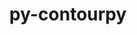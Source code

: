 ---
title: "py-contourpy"
layout: cache
categories: [package, v0.21.1]
meta: {"versions": ["1.0.7"], "compilers": ["apple-clang@=15.0.0", "gcc@=11.1.0", "gcc@=11.3.0", "gcc@=11.4.0", "gcc@=7.5.0", "gcc@=9.4.0", "oneapi@=2023.2.0"], "oss": ["ubuntu18.04", "ubuntu20.04", "ubuntu22.04", "ventura"], "platforms": ["darwin", "linux"], "targets": ["aarch64", "neoverse_v1", "ppc64le", "x86_64_v3"], "stacks": ["data-vis-sdk", "e4s", "e4s-neoverse_v1", "e4s-oneapi", "e4s-power", "e4s-rocm-external", "ml-darwin-aarch64-mps", "ml-linux-x86_64-cpu", "ml-linux-x86_64-cuda", "radiuss", "root"], "num_specs": 17, "num_specs_by_stack": {"root": 17, "ml-darwin-aarch64-mps": 1, "radiuss": 1, "e4s-neoverse_v1": 3, "e4s-power": 3, "data-vis-sdk": 1, "e4s": 4, "e4s-rocm-external": 1, "e4s-oneapi": 3, "ml-linux-x86_64-cuda": 1, "ml-linux-x86_64-cpu": 1}}
spec_details: [{"hash": "43bt5q4kgdq64q457m2yiwf3cg5dusn5", "compiler": "apple-clang@=15.0.0", "versions": ["1.0.7"], "os": "ventura", "platform": "darwin", "target": "aarch64", "variants": ["build_system=python_pip"], "stacks": ["root", "ml-darwin-aarch64-mps"], "size": "-", "tarball": "https://binaries.spack.io/releases/v0.21.1/build_cache/darwin-ventura-aarch64/apple-clang-15.0.0/py-contourpy-1.0.7/darwin-ventura-aarch64-apple-clang-15.0.0-py-contourpy-1.0.7-43bt5q4kgdq64q457m2yiwf3cg5dusn5.spack"}, {"hash": "ao4u6xyyjxbw6eytxepl4s7vf3j6gwgk", "compiler": "gcc@=7.5.0", "versions": ["1.0.7"], "os": "ubuntu18.04", "platform": "linux", "target": "x86_64_v3", "variants": ["build_system=python_pip"], "stacks": ["root", "radiuss"], "size": "-", "tarball": "https://binaries.spack.io/releases/v0.21.1/build_cache/linux-ubuntu18.04-x86_64_v3/gcc-7.5.0/py-contourpy-1.0.7/linux-ubuntu18.04-x86_64_v3-gcc-7.5.0-py-contourpy-1.0.7-ao4u6xyyjxbw6eytxepl4s7vf3j6gwgk.spack"}, {"hash": "h2wyqxxbzqinckepxyadif4r2kuo5fmz", "compiler": "gcc@=11.4.0", "versions": ["1.0.7"], "os": "ubuntu20.04", "platform": "linux", "target": "neoverse_v1", "variants": ["build_system=python_pip"], "stacks": ["e4s-neoverse_v1", "root"], "size": "-", "tarball": "https://binaries.spack.io/releases/v0.21.1/build_cache/linux-ubuntu20.04-neoverse_v1/gcc-11.4.0/py-contourpy-1.0.7/linux-ubuntu20.04-neoverse_v1-gcc-11.4.0-py-contourpy-1.0.7-h2wyqxxbzqinckepxyadif4r2kuo5fmz.spack"}, {"hash": "fpfiff463grtid6cqxfhxazment5xlbt", "compiler": "gcc@=11.4.0", "versions": ["1.0.7"], "os": "ubuntu20.04", "platform": "linux", "target": "neoverse_v1", "variants": ["build_system=python_pip"], "stacks": ["e4s-neoverse_v1", "root"], "size": "-", "tarball": "https://binaries.spack.io/releases/v0.21.1/build_cache/linux-ubuntu20.04-neoverse_v1/gcc-11.4.0/py-contourpy-1.0.7/linux-ubuntu20.04-neoverse_v1-gcc-11.4.0-py-contourpy-1.0.7-fpfiff463grtid6cqxfhxazment5xlbt.spack"}, {"hash": "rigfcsg6o6rtmbma74ckks3lacritiic", "compiler": "gcc@=11.4.0", "versions": ["1.0.7"], "os": "ubuntu20.04", "platform": "linux", "target": "neoverse_v1", "variants": ["build_system=python_pip"], "stacks": ["e4s-neoverse_v1", "root"], "size": "-", "tarball": "https://binaries.spack.io/releases/v0.21.1/build_cache/linux-ubuntu20.04-neoverse_v1/gcc-11.4.0/py-contourpy-1.0.7/linux-ubuntu20.04-neoverse_v1-gcc-11.4.0-py-contourpy-1.0.7-rigfcsg6o6rtmbma74ckks3lacritiic.spack"}, {"hash": "55f5zhepgd3zpj6aaqutbosq2cjub7fa", "compiler": "gcc@=9.4.0", "versions": ["1.0.7"], "os": "ubuntu20.04", "platform": "linux", "target": "ppc64le", "variants": ["build_system=python_pip"], "stacks": ["e4s-power", "root"], "size": "-", "tarball": "https://binaries.spack.io/releases/v0.21.1/build_cache/linux-ubuntu20.04-ppc64le/gcc-9.4.0/py-contourpy-1.0.7/linux-ubuntu20.04-ppc64le-gcc-9.4.0-py-contourpy-1.0.7-55f5zhepgd3zpj6aaqutbosq2cjub7fa.spack"}, {"hash": "zydvh233fgdq5ts3hmx4llk24rtam2fp", "compiler": "gcc@=9.4.0", "versions": ["1.0.7"], "os": "ubuntu20.04", "platform": "linux", "target": "ppc64le", "variants": ["build_system=python_pip"], "stacks": ["e4s-power", "root"], "size": "-", "tarball": "https://binaries.spack.io/releases/v0.21.1/build_cache/linux-ubuntu20.04-ppc64le/gcc-9.4.0/py-contourpy-1.0.7/linux-ubuntu20.04-ppc64le-gcc-9.4.0-py-contourpy-1.0.7-zydvh233fgdq5ts3hmx4llk24rtam2fp.spack"}, {"hash": "qu2zoghvghkypvyavw2pgv5sjprk4hqg", "compiler": "gcc@=9.4.0", "versions": ["1.0.7"], "os": "ubuntu20.04", "platform": "linux", "target": "ppc64le", "variants": ["build_system=python_pip"], "stacks": ["e4s-power", "root"], "size": "-", "tarball": "https://binaries.spack.io/releases/v0.21.1/build_cache/linux-ubuntu20.04-ppc64le/gcc-9.4.0/py-contourpy-1.0.7/linux-ubuntu20.04-ppc64le-gcc-9.4.0-py-contourpy-1.0.7-qu2zoghvghkypvyavw2pgv5sjprk4hqg.spack"}, {"hash": "7le2ej7selpdnh3jtamhn2lvuwl7sbke", "compiler": "gcc@=11.1.0", "versions": ["1.0.7"], "os": "ubuntu20.04", "platform": "linux", "target": "x86_64_v3", "variants": ["build_system=python_pip"], "stacks": ["data-vis-sdk", "root"], "size": "-", "tarball": "https://binaries.spack.io/releases/v0.21.1/build_cache/linux-ubuntu20.04-x86_64_v3/gcc-11.1.0/py-contourpy-1.0.7/linux-ubuntu20.04-x86_64_v3-gcc-11.1.0-py-contourpy-1.0.7-7le2ej7selpdnh3jtamhn2lvuwl7sbke.spack"}, {"hash": "nlaikglpxlcvpwoq24owdfdenfh6vyti", "compiler": "gcc@=11.4.0", "versions": ["1.0.7"], "os": "ubuntu20.04", "platform": "linux", "target": "x86_64_v3", "variants": ["build_system=python_pip"], "stacks": ["e4s", "e4s-rocm-external", "root"], "size": "-", "tarball": "https://binaries.spack.io/releases/v0.21.1/build_cache/linux-ubuntu20.04-x86_64_v3/gcc-11.4.0/py-contourpy-1.0.7/linux-ubuntu20.04-x86_64_v3-gcc-11.4.0-py-contourpy-1.0.7-nlaikglpxlcvpwoq24owdfdenfh6vyti.spack"}, {"hash": "hs7iupeb7qt6a3dutiyeh64pwwqyx6wr", "compiler": "gcc@=11.4.0", "versions": ["1.0.7"], "os": "ubuntu20.04", "platform": "linux", "target": "x86_64_v3", "variants": ["build_system=python_pip"], "stacks": ["e4s", "root"], "size": "-", "tarball": "https://binaries.spack.io/releases/v0.21.1/build_cache/linux-ubuntu20.04-x86_64_v3/gcc-11.4.0/py-contourpy-1.0.7/linux-ubuntu20.04-x86_64_v3-gcc-11.4.0-py-contourpy-1.0.7-hs7iupeb7qt6a3dutiyeh64pwwqyx6wr.spack"}, {"hash": "fl7faarbricx74pm4wb5u26zvpp5pcty", "compiler": "gcc@=11.4.0", "versions": ["1.0.7"], "os": "ubuntu20.04", "platform": "linux", "target": "x86_64_v3", "variants": ["build_system=python_pip"], "stacks": ["e4s", "root"], "size": "-", "tarball": "https://binaries.spack.io/releases/v0.21.1/build_cache/linux-ubuntu20.04-x86_64_v3/gcc-11.4.0/py-contourpy-1.0.7/linux-ubuntu20.04-x86_64_v3-gcc-11.4.0-py-contourpy-1.0.7-fl7faarbricx74pm4wb5u26zvpp5pcty.spack"}, {"hash": "24dymwfjrbhx7qo3gm2vnmwy45uitorg", "compiler": "gcc@=11.4.0", "versions": ["1.0.7"], "os": "ubuntu20.04", "platform": "linux", "target": "x86_64_v3", "variants": ["build_system=python_pip"], "stacks": ["e4s", "root"], "size": "-", "tarball": "https://binaries.spack.io/releases/v0.21.1/build_cache/linux-ubuntu20.04-x86_64_v3/gcc-11.4.0/py-contourpy-1.0.7/linux-ubuntu20.04-x86_64_v3-gcc-11.4.0-py-contourpy-1.0.7-24dymwfjrbhx7qo3gm2vnmwy45uitorg.spack"}, {"hash": "6uyrotdlkfw54izwew7cwgzbtv3o4vu5", "compiler": "oneapi@=2023.2.0", "versions": ["1.0.7"], "os": "ubuntu20.04", "platform": "linux", "target": "x86_64_v3", "variants": ["build_system=python_pip"], "stacks": ["root", "e4s-oneapi"], "size": "-", "tarball": "https://binaries.spack.io/releases/v0.21.1/build_cache/linux-ubuntu20.04-x86_64_v3/oneapi-2023.2.0/py-contourpy-1.0.7/linux-ubuntu20.04-x86_64_v3-oneapi-2023.2.0-py-contourpy-1.0.7-6uyrotdlkfw54izwew7cwgzbtv3o4vu5.spack"}, {"hash": "kdppb2kyosnvdv7nhnlav6axwokrdd3c", "compiler": "oneapi@=2023.2.0", "versions": ["1.0.7"], "os": "ubuntu20.04", "platform": "linux", "target": "x86_64_v3", "variants": ["build_system=python_pip"], "stacks": ["root", "e4s-oneapi"], "size": "-", "tarball": "https://binaries.spack.io/releases/v0.21.1/build_cache/linux-ubuntu20.04-x86_64_v3/oneapi-2023.2.0/py-contourpy-1.0.7/linux-ubuntu20.04-x86_64_v3-oneapi-2023.2.0-py-contourpy-1.0.7-kdppb2kyosnvdv7nhnlav6axwokrdd3c.spack"}, {"hash": "qoq5y2tdjgwmiv5ipufoheto3n5wgaup", "compiler": "oneapi@=2023.2.0", "versions": ["1.0.7"], "os": "ubuntu20.04", "platform": "linux", "target": "x86_64_v3", "variants": ["build_system=python_pip"], "stacks": ["root", "e4s-oneapi"], "size": "-", "tarball": "https://binaries.spack.io/releases/v0.21.1/build_cache/linux-ubuntu20.04-x86_64_v3/oneapi-2023.2.0/py-contourpy-1.0.7/linux-ubuntu20.04-x86_64_v3-oneapi-2023.2.0-py-contourpy-1.0.7-qoq5y2tdjgwmiv5ipufoheto3n5wgaup.spack"}, {"hash": "7m2ohcs5ajmuh5gzyg4mjmxsd3sbdln4", "compiler": "gcc@=11.3.0", "versions": ["1.0.7"], "os": "ubuntu22.04", "platform": "linux", "target": "x86_64_v3", "variants": ["build_system=python_pip"], "stacks": ["ml-linux-x86_64-cuda", "root", "ml-linux-x86_64-cpu"], "size": "-", "tarball": "https://binaries.spack.io/releases/v0.21.1/build_cache/linux-ubuntu22.04-x86_64_v3/gcc-11.3.0/py-contourpy-1.0.7/linux-ubuntu22.04-x86_64_v3-gcc-11.3.0-py-contourpy-1.0.7-7m2ohcs5ajmuh5gzyg4mjmxsd3sbdln4.spack"}]
---